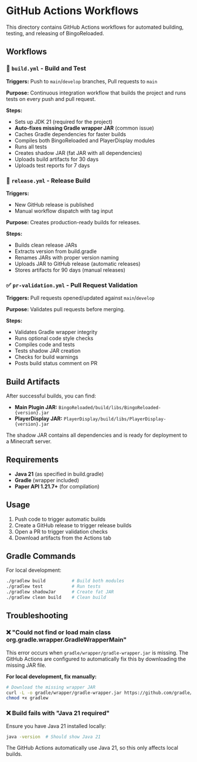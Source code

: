 # GitHub Actions Workflows

This directory contains GitHub Actions workflows for automated building, testing, and releasing of BingoReloaded.

## Workflows

### 🔨 `build.yml` - Build and Test
**Triggers:** Push to `main`/`develop` branches, Pull requests to `main`

**Purpose:** Continuous integration workflow that builds the project and runs tests on every push and pull request.

**Steps:**
- Sets up JDK 21 (required for the project)
- **Auto-fixes missing Gradle wrapper JAR** (common issue)
- Caches Gradle dependencies for faster builds
- Compiles both BingoReloaded and PlayerDisplay modules
- Runs all tests
- Creates shadow JAR (fat JAR with all dependencies)
- Uploads build artifacts for 30 days
- Uploads test reports for 7 days

### 🚀 `release.yml` - Release Build
**Triggers:** 
- New GitHub release is published
- Manual workflow dispatch with tag input

**Purpose:** Creates production-ready builds for releases.

**Steps:**
- Builds clean release JARs
- Extracts version from build.gradle
- Renames JARs with proper version naming
- Uploads JAR to GitHub release (automatic releases)
- Stores artifacts for 90 days (manual releases)

### ✅ `pr-validation.yml` - Pull Request Validation
**Triggers:** Pull requests opened/updated against `main`/`develop`

**Purpose:** Validates pull requests before merging.

**Steps:**
- Validates Gradle wrapper integrity
- Runs optional code style checks
- Compiles code and tests
- Tests shadow JAR creation
- Checks for build warnings
- Posts build status comment on PR

## Build Artifacts

After successful builds, you can find:

- **Main Plugin JAR:** `BingoReloaded/build/libs/BingoReloaded-{version}.jar`
- **PlayerDisplay JAR:** `PlayerDisplay/build/libs/PlayerDisplay-{version}.jar`

The shadow JAR contains all dependencies and is ready for deployment to a Minecraft server.

## Requirements

- **Java 21** (as specified in build.gradle)
- **Gradle** (wrapper included)
- **Paper API 1.21.7+** (for compilation)

## Usage

1. Push code to trigger automatic builds
2. Create a GitHub release to trigger release builds
3. Open a PR to trigger validation checks
4. Download artifacts from the Actions tab

## Gradle Commands

For local development:
```bash
./gradlew build          # Build both modules
./gradlew test           # Run tests
./gradlew shadowJar      # Create fat JAR
./gradlew clean build    # Clean build
```

## Troubleshooting

### ❌ "Could not find or load main class org.gradle.wrapper.GradleWrapperMain"

This error occurs when `gradle/wrapper/gradle-wrapper.jar` is missing. The GitHub Actions are configured to automatically fix this by downloading the missing JAR file.

**For local development, fix manually:**
```bash
# Download the missing wrapper JAR
curl -L -o gradle/wrapper/gradle-wrapper.jar https://github.com/gradle/gradle/raw/v8.14.0/gradle/wrapper/gradle-wrapper.jar
chmod +x gradlew
```

### ❌ Build fails with "Java 21 required"

Ensure you have Java 21 installed locally:
```bash
java -version  # Should show Java 21
```

The GitHub Actions automatically use Java 21, so this only affects local builds.